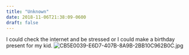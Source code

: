 ```yaml
---
title: "Unknown"
date: 2018-11-06T21:38:09-0600
draft: false
---
```


I could check the internet and be stressed or I could make a birthday present for my kid. ![CB5E0039-E6D7-407B-8A9B-2BB10C962B0C.jpg](http://ianwhitney.micro.blog/uploads/2018/f484e6147b.jpg)
